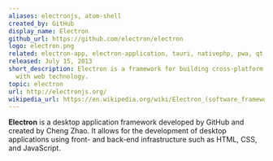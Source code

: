 ```yaml
---
aliases: electronjs, atom-shell
created_by: GitHub
display_name: Electron
github_url: https://github.com/electron/electron
logo: electron.png
related: electron-app, electron-application, tauri, nativephp, pwa, qt, hta, cross-platform
released: July 15, 2013
short_description: Electron is a framework for building cross-platform desktop applications
  with web technology.
topic: electron
url: http://electronjs.org/
wikipedia_url: https://en.wikipedia.org/wiki/Electron_(software_framework)
---
```

**Electron** is a desktop application framework developed by GitHub and created by Cheng Zhao. It allows for the development of desktop applications using front- and back-end infrastructure such as HTML, CSS, and JavaScript.
